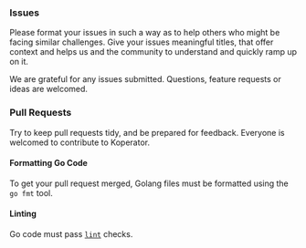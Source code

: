 ### Issues

Please format your issues in such a way as to help others who might be facing similar challenges.
Give your issues meaningful titles, that offer context and helps us and the community to understand and quickly ramp up on it.

We are grateful for any issues submitted. Questions, feature requests or ideas are welcomed.

### Pull Requests

Try to keep pull requests tidy, and be prepared for feedback. Everyone is welcomed to contribute to Koperator.

#### Formatting Go Code

To get your pull request merged, Golang files must be formatted using the `go fmt` tool.

#### Linting

Go code must pass [`lint`](https://github.com/golang/lint) checks.
